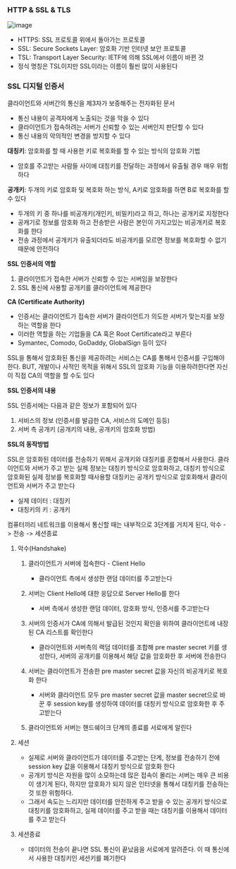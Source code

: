 ### HTTP & SSL & TLS

![image](https://user-images.githubusercontent.com/76515226/141709237-bceb32e9-6612-46de-aecc-54ff3fec62d2.png)

- HTTPS: SSL 프로토콜 위에서 돌아가는 프로토콜
- SSL: Secure Sockets Layer: 암호화 기반 인터넷 보안 프로토콜
- TSL: Transport Layer Security: IETF에 의해 SSL에서 이름이 바뀐 것
- 정식 명칭은 TSL이지만 SSL이라는 이름이 훨씬 많이 사용된다

### SSL 디지털 인증서

클라이언트와 서버간의 통신을 제3자가 보증해주는 전자화된 문서

- 통신 내용이 공격자에게 노출되는 것을 막을 수 있다
- 클라이언트가 접속하려는 서버가 신뢰할 수 있는 서버인지 판단할 수 있다
- 통신 내용의 악의적인 변경을 방지할 수 있다

**대칭키**: 암호화를 할 때 사용한 키로 복호화를 할 수 있는 방식의 암호화 기법

- 암호를 주고받는 사람들 사이에 대칭키를 전달하는 과정에서 유출될 경우 매우 위험하다

**공개키**: 두개의 키로 암호화 및 복호화 하는 방식, A키로 암호화를 하면 B로 복호화를 할 수 있다

- 두개의 키 중 하나를 비공개키(개인키, 비밀키)라고 하고, 하나는 공개키로 지정한다
- 공캐기로 정보를 암호화 하고 전송받은 사람은 본인이 가지고있는 비공개키로 복호화를 한다
- 전송 과정에서 공개키가 유출되더라도 비공개키를 모르면 정보를 복호화할 수 없기 때문에 안전하다

**SSL 인증서의 역할**

1. 클라이언트가 접속한 서버가 신뢰할 수 있는 서버임을 보장한다
2. SSL 통신에 사용할 공개키를 클라이언트에 제공한다

**CA (Certificate Authority)**

- 인증서는 클라이언트가 접속한 서버가 클라이언트가 의도한 서버가 맞는지를 보장하는 역할을 한다
- 이러한 역할을 하는 기업들을 CA 혹은 Root Certificate라고 부른다
- Symantec, Comodo, GoDaddy, GlobalSign 등이 있다

SSL을 통해서 암호화된 통신을 제공하려는 서비스는 CA를 통해서 인증서를 구입해야 한다. BUT, 개발이나 사적인 목적을 위해서 SSL의 암호화 기능을 이용하려한다면 자신이 직접 CA의 역할을 할 수도 있다

**SSL 인증서의 내용**

SSL 인증서에는 다음과 같은 정보가 포함되어 있다

1. 서비스의 정보 (인증서를 발급한 CA, 서비스의 도메인 등등)
2. 서버 측 공개키 (공개키의 내용, 공개키의 암호화 방법)

**SSL의 동작방법**

SSL은 암호화된 데이터를 전송하기 위해서 공개키와 대칭키를 혼합해서 사용한다. 클라이언트와 서버가 주고 받는 실제 정보는 대칭키 방식으로 암호화하고, 대칭키 방식으로 암호화된 실제 정보를 복호화할 때사용할 대칭키는 공개키 방식으로 암호화해서 클라이언트와 서버가 주고 받는다

- 실제 데이터 : 대칭키
- 대칭키의 키 : 공개키

컴퓨터끼리 네트워크를 이용해서 통신할 때는 내부적으로 3단계를 거치게 된다, 악수 -> 전송 -> 세션종료

1. 악수(Handshake)

   1. 클라이언트가 서버에 접속한다 - Client Hello
      - 클라이언트 측에서 생성한 랜덤 데이터를 주고받는다

   2. 서버는 Client Hello에 대한 응답으로 Server Hello를 한다
      - 서버 측에서 생성한 랜덤 데이터, 암호화 방식, 인증서를 주고받는다

   3. 서버의 인증서가 CA에 의해서 발급된 것인지 확인을 위하여 클라이언트에 내장된 CA 리스트를 확인한다
      - 클라이언트와 서버측의 랙덤 데이터를 조합해 pre master secret 키를 생성한다, 서버의 공개키를 이용해서 해당 값을 암호화한 후 서버에 전송한다
   4. 서버는 클라이언트가 전송한 pre master secret 값을 자신의 비공개키로 복호화 한다
      - 서버와 클라이언트 모두 pre master secret 값을 master secret으로 바꾼 후 session key를 생성하여 데이터를 대칭키 방식으로 암호화한 후 주고받는다
   5. 클라이언트와 서버는 핸드쉐이크 단계의 종료를 서로에게 알린다

2. 세션

   - 실제로 서버와 클라이언트가 데이터를 주고받는 단계, 정보를 전송하기 전에 session key 값을 이용해서 대칭키 방식으로 암호화 한다
   - 공개키 방식은 자원을 많이 소모하는데 많은 접속이 몰리는 서버는 매우 큰 비용이 생기게 된다, 하지만 암호화가 되지 않은 인터넷을 통해서 대칭키를 전송하는 것 또한 위험하다. 
   - 그래서 속도는 느리지만 데이터를 안전하게 주고 받을 수 있는 공개키 방식으로 대칭키를 암호화하고, 실제 데이터를 주고 받을 때는 대칭키를 이용해서 데이터를 주고 받는다

3. 세션종료

   - 데이터의 전송이 끝나면 SSL 통신이 끝났음을 서로에게 알려준다. 이 때 통신에서 사용한 대칭키인 세션키를 폐기한다